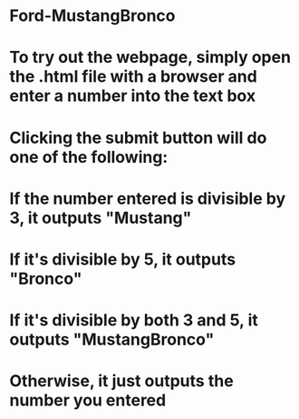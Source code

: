 # Ford-MustangBronco
# To try out the webpage, simply open the .html file with a browser and enter a number into the text box
# Clicking the submit button will do one of the following:
# If the number entered is divisible by 3, it outputs "Mustang"
# If it's divisible by 5, it outputs "Bronco"
# If it's divisible by both 3 and 5, it outputs "MustangBronco"
# Otherwise, it just outputs the number you entered